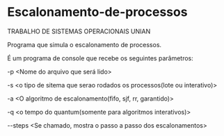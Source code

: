 # Escalonamento-de-processos
TRABALHO DE SISTEMAS OPERACIONAIS
UNIAN

Programa que simula o escalonamento de processos.

É um programa de console que recebe os seguintes parâmetros:

-p <Nome do arquivo que será lido> 

-s <o tipo de sitema que serao rodados os processos(lote ou interativo)> 

-a <O algoritmo de escalonamento(fifo, sjf, rr, garantido)> 

-q <o tempo do quantum(somente para algoritmos interativos)> 

--steps <Se chamado, mostra o passo a passo dos escalonamentos>

